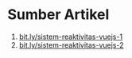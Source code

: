 # Sumber Artikel

1. [bit.ly/sistem-reaktivitas-vuejs-1](https://bit.ly/sistem-reaktivitas-vuejs-1)
2. [bit.ly/sistem-reaktivitas-vuejs-2](https://bit.ly/sistem-reaktivitas-vuejs-2)
